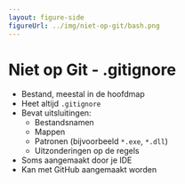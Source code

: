 ```yaml
---
layout: figure-side
figureUrl: ../img/niet-op-git/bash.png
---
```


# Niet op Git - .gitignore

- Bestand, meestal in de hoofdmap
- Heet altijd `.gitignore`
- Bevat uitsluitingen:
  - Bestandsnamen
  - Mappen
  - Patronen (bijvoorbeeld `*.exe`, `*.dll`)
  - Uitzonderingen op de regels
- Soms aangemaakt door je IDE
- Kan met GitHub aangemaakt worden
